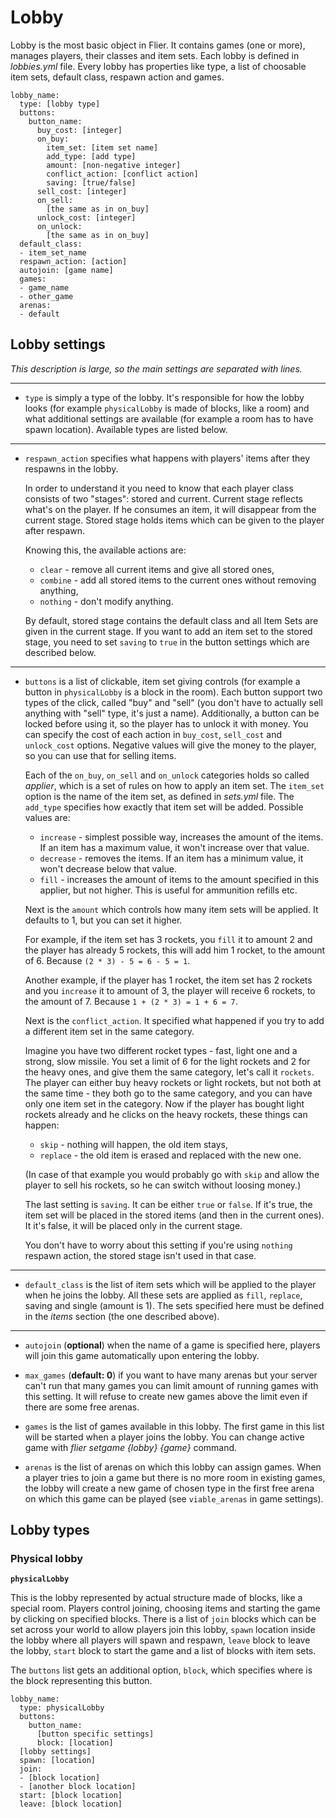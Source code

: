 # Lobby

Lobby is the most basic object in Flier. It contains games (one or more), manages players, their classes and item sets. Each lobby is defined in _lobbies.yml_ file. Every lobby has properties like type, a list of choosable item sets, default class, respawn action and games.

```
lobby_name:
  type: [lobby type]
  buttons:
    button_name:
      buy_cost: [integer]
      on_buy:
        item_set: [item set name]
        add_type: [add type]
        amount: [non-negative integer]
        conflict_action: [conflict action]
        saving: [true/false]
      sell_cost: [integer]
      on_sell:
        [the same as in on_buy]
      unlock_cost: [integer]
      on_unlock:
        [the same as in on_buy]
  default_class:
  - item_set_name
  respawn_action: [action]
  autojoin: [game name]
  games:
  - game_name
  - other_game
  arenas:
  - default
```

## Lobby settings

_This description is large, so the main settings are separated with lines._

***

* `type` is simply a type of the lobby. It's responsible for how the lobby looks (for example `physicalLobby` is made of blocks, like a room) and what additional settings are available (for example a room has to have spawn location). Available types are listed below.

***

* `respawn_action` specifies what happens with players' items after they respawns in the lobby.

    In order to understand it you need to know that each player class consists of two "stages": stored and current. Current stage reflects what's on the player. If he consumes an item, it will disappear from the current stage. Stored stage holds items which can be given to the player after respawn.

    Knowing this, the available actions are:

    * `clear` - remove all current items and give all stored ones,
    * `combine` - add all stored items to the current ones without removing anything,
    * `nothing` - don't modify anything.

    By default, stored stage contains the default class and all Item Sets are given in the current stage. If you want to add an item set to the stored stage, you need to set `saving` to `true` in the button settings which are described below.

***

* `buttons` is a list of clickable, item set giving controls (for example a button in `physicalLobby` is a block in the room). Each button support two types of the click, called "buy" and "sell" (you don't have to actually sell anything with "sell" type, it's just a name). Additionally, a button can be locked before using it, so the player has to unlock it with money. You can specify the cost of each action in `buy_cost`, `sell_cost` and `unlock_cost` options. Negative values will give the money to the player, so you can use that for selling items.

    Each of the `on_buy`, `on_sell` and `on_unlock` categories holds so called _applier_, which is a set of rules on how to apply an item set. The `item_set` option is the name of the item set, as defined in _sets.yml_ file. The `add_type` specifies how exactly that item set will be added. Possible values are:

    * `increase` - simplest possible way, increases the amount of the items. If an item has a maximum value, it won't increase over that value.
    * `decrease` - removes the items. If an item has a minimum value, it won't decrease below that value.
    * `fill` - increases the amount of items to the amount specified in this applier, but not higher. This is useful for ammunition refills etc.

    Next is the `amount` which controls how many item sets will be applied. It defaults to 1, but you can set it higher.

    For example, if the item set has 3 rockets, you `fill` it to amount 2 and the player has already 5 rockets, this will add him 1 rocket, to the amount of 6. Because `(2 * 3) - 5 = 6 - 5 = 1`.

    Another example, if the player has 1 rocket, the item set has 2 rockets and you `increase` it to amount of 3, the player will receive 6 rockets, to the amount of 7. Because `1 + (2 * 3) = 1 + 6 = 7`.

    Next is the `conflict_action`. It specified what happened if you try to add a different item set in the same category.

    Imagine you have two different rocket types - fast, light one and a strong, slow missile. You set a limit of 6 for the light rockets and 2 for the heavy ones, and give them the same category, let's call it `rockets`. The player can either buy heavy rockets or light rockets, but not both at the same time - they both go to the same category, and you can have only one item set in the category. Now if the player has bought light rockets already and he clicks on the heavy rockets, these things can happen:

    * `skip` - nothing will happen, the old item stays,
    * `replace` - the old item is erased and replaced with the new one.

    (In case of that example you would probably go with `skip` and allow the player to sell his rockets, so he can switch without loosing money.)

    The last setting is `saving`. It can be either `true` or `false`. If it's true, the item set will be placed in the stored items (and then in the current ones). It it's false, it will be placed only in the current stage.

    You don't have to worry about this setting if you're using `nothing` respawn action, the stored stage isn't used in that case.


***

* `default_class` is the list of item sets which will be applied to the player when he joins the lobby. All these sets are applied as `fill`, `replace`, saving and single (amount is 1). The sets specified here must be defined in the _items_ section (the one described above).

***

* `autojoin` (**optional**) when the name of a game is specified here, players will join this game automatically upon entering the lobby.

* `max_games` (**default: 0**) if you want to have many arenas but your server can't run that many games you can limit amount of running games with this setting. It will refuse to create new games above the limit even if there are some free arenas.

* `games` is the list of games available in this lobby. The first game in this list will be started when a player joins the lobby. You can change active game with _flier setgame {lobby} {game}_ command.

* `arenas` is the list of arenas on which this lobby can assign games. When a player tries to join a game but there is no more room in existing games, the lobby will create a new game of chosen type in the first free arena on which this game can be played (see `viable_arenas` in game settings).

## Lobby types

### Physical lobby

**`physicalLobby`**

This is the lobby represented by actual structure made of blocks, like a special room. Players control joining, choosing items and starting the game by clicking on specified blocks. There is a list of `join` blocks which can be set across your world to allow players join this lobby, `spawn` location inside the lobby where all players will spawn and respawn, `leave` block to leave the lobby, `start` block to start the game and a list of blocks with item sets.

The `buttons` list gets an additional option, `block`, which specifies where is the block representing this button.

```
lobby_name:
  type: physicalLobby
  buttons:
    button_name:
      [button specific settings]
      block: [location]
  [lobby settings]
  spawn: [location]
  join:
  - [block location]
  - [another block location]
  start: [block location]
  leave: [block location]
```
